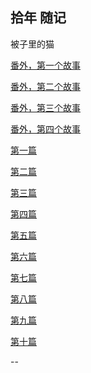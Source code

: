 ## 拾年 随记 


被子里的猫


[番外，第一个故事](https://tekan-0423.github.io/novel/第一个故事-卡洛斯.html) 

[番外，第二个故事](https://tekan-0423.github.io/novel/第二个故事-杰里.html) 

[番外，第三个故事](https://tekan-0423.github.io/novel/第三个故事-克里斯的玫瑰.html) 

[番外，第四个故事](https://tekan-0423.github.io/novel/第四个故事-Antoine.html) 

[第一篇](https://tekan-0423.github.io/novel/第五个故事-三个分手.html) 

[第二篇](https://tekan-0423.github.io/novel/第六个故事-旅行的开篇.html) 

[第三篇](https://tekan-0423.github.io/novel/第七个故事-老太太.html) 

[第四篇](https://tekan-0423.github.io/novel/第八个故事-三段爱情.html) 

[第五篇](https://tekan-0423.github.io/novel/第九个故事-我的故事.html) 

[第六篇](https://tekan-0423.github.io/novel/第十个故事-丁咛.html) 

[第七篇](https://tekan-0423.github.io/novel/第十一个故事-阿丽斯.html) 

[第八篇](https://tekan-0423.github.io/novel/第十二个故事-懂事.html) 

[第九篇](https://tekan-0423.github.io/novel/第十三个故事-修行.html) 

[第十篇](https://tekan-0423.github.io/novel/第十四个故事-离别.html) 


--


